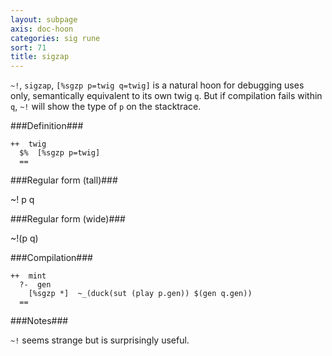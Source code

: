 ```yaml
---
layout: subpage
axis: doc-hoon
categories: sig rune
sort: 71
title: sigzap
---
```




`~!`, `sigzap`, `[%sgzp p=twig q=twig]` is a natural hoon for 
debugging uses only, semantically equivalent to its own twig `q`.
But if compilation fails within `q`, `~!` will show the type of
`p` on the stacktrace.

###Definition###

    ++  twig  
      $%  [%sgzp p=twig]
      ==

###Regular form (tall)###

  ~!  p
  q

###Regular form (wide)###

  ~!(p q)

###Compilation###
    
    ++  mint
      ?-  gen
        [%sgzp *]  ~_(duck(sut (play p.gen)) $(gen q.gen))
      ==

###Notes###

`~!` seems strange but is surprisingly useful.
